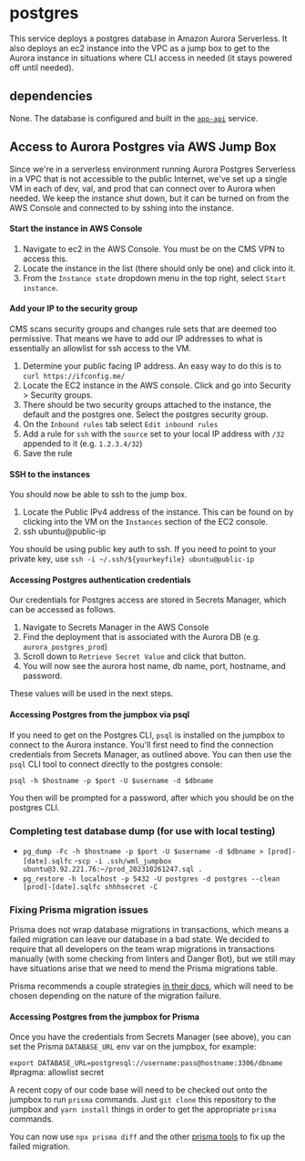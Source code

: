 # postgres

This service deploys a postgres database in Amazon Aurora Serverless. It also deploys an ec2 instance into the VPC as a jump box to get to the Aurora instance in situations where CLI access in needed (it stays powered off until needed).

## dependencies

None. The database is configured and built in the [`app-api`](../app-api) service.

## Access to Aurora Postgres via AWS Jump Box

Since we're in a serverless environment running Aurora Postgres Serverless in a VPC that is not accessible to the public Internet, we've set up a single VM in each of dev, val, and prod that can connect over to Aurora when needed. We keep the instance shut down, but it can be turned on from the AWS Console and connected to by sshing into the instance.

#### Start the instance in AWS Console

1. Navigate to ec2 in the AWS Console. You must be on the CMS VPN to access this.
2. Locate the instance in the list (there should only be one) and click into it.
3. From the `Instance state` dropdown menu in the top right, select `Start instance`.

#### Add your IP to the security group

CMS scans security groups and changes rule sets that are deemed too permissive. That means we have to add our IP addresses to what is essentially an allowlist for ssh access to the VM.

1. Determine your public facing IP address. An easy way to do this is to `curl https://ifconfig.me/`
2. Locate the EC2 instance in the AWS console. Click and go into Security > Security groups.
3. There should be two security groups attached to the instance, the default and the postgres one. Select the postgres security group.
4. On the `Inbound rules` tab select `Edit inbound rules`
5. Add a rule for `ssh` with the `source` set to your local IP address with `/32` appended to it (e.g. `1.2.3.4/32`)
6. Save the rule

#### SSH to the instances

You should now be able to ssh to the jump box.

1. Locate the Public IPv4 address of the instance. This can be found on by clicking into the VM on the `Instances` section of the EC2 console.
2. ssh ubuntu@public-ip

You should be using public key auth to ssh. If you need to point to your private key, use `ssh -i ~/.ssh/${yourkeyfile} ubuntu@public-ip`

#### Accessing Postgres authentication credentials

Our credentials for Postgres access are stored in Secrets Manager, which can be accessed as follows.

1. Navigate to Secrets Manager in the AWS Console
2. Find the deployment that is associated with the Aurora DB (e.g. `aurora_postgres_prod`)
3. Scroll down to `Retrieve Secret Value` and click that button.
4. You will now see the aurora host name, db name, port, hostname, and password.

These values will be used in the next steps.

#### Accessing Postgres from the jumpbox via psql

If you need to get on the Postgres CLI, `psql` is installed on the jumpbox to connect to the Aurora instance. You'll first need to find the connection credentials from Secrets Manager, as outlined above. You can then use the `psql` CLI tool to connect directly to the postgres console:

`psql -h $hostname -p $port -U $username -d $dbname`

You then will be prompted for a password, after which you should be on the postgres CLI.

### Completing test database dump (for use with local testing)
- `pg_dump -Fc -h $hostname -p $port -U $username -d $dbname > [prod]-[date].sqlfc`
-`scp -i .ssh/wml_jumpbox ubuntu@3.92.221.76:~/prod_202310261247.sql .`
- `pg_restore -h localhost -p 5432 -U postgres -d postgres --clean [prod]-[date].sqlfc shhhsecret -C`


### Fixing Prisma migration issues

Prisma does not wrap database migrations in transactions, which means a failed migration can leave our database in a bad state. We decided to require that all developers on the team wrap migrations in transactions manually (with some checking from linters and Danger Bot), but we still may have situations arise that we need to mend the Prisma migrations table.

Prisma recommends a couple strategies [in their docs](https://www.prisma.io/docs/guides/migrate/production-troubleshooting), which will need to be chosen depending on the nature of the migration failure.

#### Accessing Postgres from the jumpbox for Prisma

Once you have the credentials from Secrets Manager (see above), you can set the Prisma `DATABASE_URL` env var on the jumpbox, for example:

`export DATABASE_URL=postgresql://username:pass@hostname:3306/dbname` #pragma: allowlist secret

A recent copy of our code base will need to be checked out onto the jumpbox to run `prisma` commands. Just `git clone` this repository to the jumpbox and `yarn install` things in order to get the appropriate `prisma` commands.

You can now use `npx prisma diff` and the other [prisma tools](https://www.prisma.io/docs/guides/migrate/production-troubleshooting) to fix up the failed migration.

